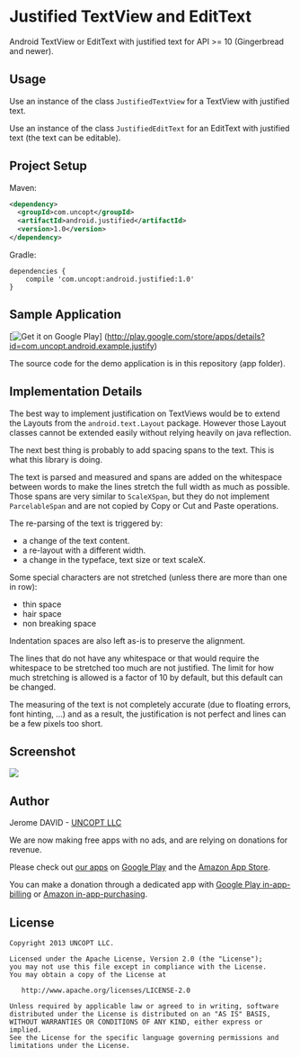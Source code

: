 Justified TextView and EditText
===============================

Android TextView or EditText with justified text for API >= 10 (Gingerbread and newer).

Usage
-----

Use an instance of the class ```JustifiedTextView``` for a TextView with justified text.

Use an instance of the class ```JustifiedEditText``` for an EditText with justified text (the
text can be editable).

Project Setup
-------------

Maven:

```xml
<dependency>
  <groupId>com.uncopt</groupId>
  <artifactId>android.justified</artifactId>
  <version>1.0</version>
</dependency>
```

Gradle:

```
dependencies {
    compile 'com.uncopt:android.justified:1.0'
}
```

Sample Application
------------------

[![Get it on Google Play](https://developer.android.com/images/brand/en_app_rgb_wo_60.png)]
(http://play.google.com/store/apps/details?id=com.uncopt.android.example.justify)

The source code for the demo application is in this repository (app folder). 



Implementation Details
----------------------

The best way to implement justification on TextViews would be to extend the Layouts from the
```android.text.Layout```  package. However those Layout classes cannot be extended easily without
relying heavily on java reflection.

The next best thing is probably to add spacing spans to the text. This is what this library is doing.

The text is parsed and measured and spans are added on the whitespace between words to make the
lines stretch the full width as much as possible.
Those spans are very similar to ```ScaleXSpan```, but they do not implement ```ParcelableSpan```
and are not copied by Copy or Cut and Paste operations.

The re-parsing of the text is triggered by:

  - a change of the text content.
  - a re-layout with a different width.
  - a change in the typeface, text size or text scaleX.


Some special characters are not stretched (unless there are more than one in row):

  - thin space
  - hair space
  - non breaking space

Indentation spaces are also left as-is to preserve the alignment.

The lines that do not have any whitespace or that would require the whitespace to be stretched too
much are not justified. The limit for how much stretching is allowed is a factor of 10 by default,
but this default can be changed.


The measuring of the text is not completely accurate (due to floating errors, font hinting, ...)
and as a result, the justification is not perfect and lines can be a few pixels too short. 


Screenshot
----------

![](screenshot.jpg)


Author
------

  Jerome DAVID - [UNCOPT LLC](http://uncopt.com)
  
  We are now making free apps with no ads, and are relying on donations for revenue.
  
  Please check out [our apps](http://uncopt.com/android) on
  [Google Play](http://play.google.com/store/search?q=pub:UNCOPT+LLC) and the [Amazon App Store](http://www.amazon.com/gp/mas/dl/android?s=uncopt+llc&showAll=1).
  
  You can make a donation through a dedicated app with [Google Play in-app-billing](http://play.google.com/store/apps/details?id=com.uncopt.android.donations)
  or [Amazon in-app-purchasing](http://www.amazon.com/gp/mas/dl/android?p=com.uncopt.android.donations).


License
--------

    Copyright 2013 UNCOPT LLC.

    Licensed under the Apache License, Version 2.0 (the "License");
    you may not use this file except in compliance with the License.
    You may obtain a copy of the License at

       http://www.apache.org/licenses/LICENSE-2.0

    Unless required by applicable law or agreed to in writing, software
    distributed under the License is distributed on an "AS IS" BASIS,
    WITHOUT WARRANTIES OR CONDITIONS OF ANY KIND, either express or implied.
    See the License for the specific language governing permissions and
    limitations under the License.
